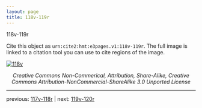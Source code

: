 ```yaml
---
layout: page
title: 118v-119r
---
```


118v-119r

Cite this object as `urn:cite2:hmt:e3pages.v1:118v-119r`.  The full image is linked to a citation tool you can use to cite regions of the image.

[![118v](http://www.homermultitext.org/iipsrv?IIIF=/project/homer/pyramidal/deepzoom/hmt/e3bifolio/v1/E3_118v_119r.tif/full/800,/0/default.jpg)](http://www.homermultitext.org/ict2/?urn=urn:cite2:hmt:e3bifolio.v1:E3_118v_119r) 

<p style="text-align: center; font-style: italic;">Creative Commons Non-Commerical, Attribution, Share-Alike, Creative Commons Attribution-NonCommercial-ShareAlike 3.0 Unported License</p>

---

previous: [117v-118r](../117v-118r/) | next: [119v-120r](../119v-120r/)